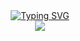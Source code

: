 <div align="center">
  <a href="https://blog.sunguoqi.com/">
    <img src="https://readme-typing-svg.demolab.com?font=Fira+Code&pause=1000&color=9ecb2a&width=435&lines=热爱可抵岁月漫长！;让正确的事情持续发生！&center=true&size=27" alt="Typing SVG" />
  </a>
</div>

<div align="center">
  <img src="https://github-readme-stats.vercel.app/api?username=shaojieli-lingoace&show_icons=true&theme=merko" /> 
</div>




